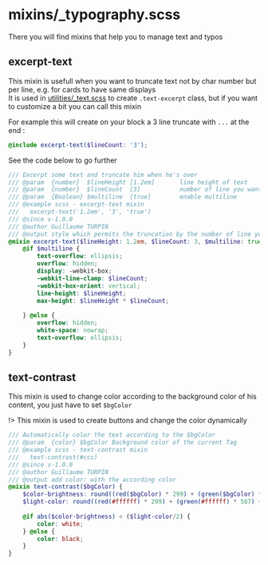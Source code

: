# mixins/_typography.scss

There you will find mixins that help you to manage text and typos

## excerpt-text

This mixin is usefull when you want to truncate text not by char number but per line, e.g. for cards to have same displays  
It is used in [utilities/_text.scss](guide/utilities/text.md) to create `.text-excerpt` class, but if you want to customize a bit you can call this mixin

For example this will create on your block a 3 line truncate with `...` at the end :

```scss
@include excerpt-text($lineCount: '3');
```

See the code below to go further

```scss
/// Excerpt some text and truncate him when he's over
/// @param  {number}  $lineHeight [1.2em]       line height of text
/// @param  {number}  $lineCount  [3]           number of line you want in excerpted text
/// @param  {Boolean} $multiline  [true]        enable multiline
/// @example scss - excerpt-text mixin
///   excerpt-text('1.2em', '3', 'true')
/// @since v-1.0.0
/// @author Guillaume TURPIN
/// @output style which permits the truncation by the number of line you want
@mixin excerpt-text($lineHeight: 1.2em, $lineCount: 3, $multiline: true) {
	@if $multiline {
		text-overflow: ellipsis;
		overflow: hidden;
		display: -webkit-box;
		-webkit-line-clamp: $lineCount;
		-webkit-box-orient: vertical;
		line-height: $lineHeight;
		max-height: $lineHeight * $lineCount;
		
	} @else {
		overflow: hidden;
		white-space: nowrap;
		text-overflow: ellipsis;
	}
}
```

## text-contrast

This mixin is used to change color according to the background color of his content, you just have to set `$bgColor`  

!> This mixin is used to create buttons and change the color dynamically

```scss
/// Automatically color the text according to the $bgColor
/// @param  {color} $bgColor Background color of the current Tag
/// @example scss - text-contrast mixin
///   text-contrast(#ccc)
/// @since v-1.0.0
/// @author Guillaume TURPIN
/// @output add color: with the according color
@mixin text-contrast($bgColor) {
	$color-brightness: round((red($bgColor) * 299) + (green($bgColor) * 587) + (blue($bgColor) * 114) / 1000);
	$light-color: round((red(#ffffff) * 299) + (green(#ffffff) * 587) + (blue(#ffffff) * 114) / 1000);
	
	@if abs($color-brightness) < ($light-color/2) {
		color: white;
	} @else {
		color: black;
	}
}
```